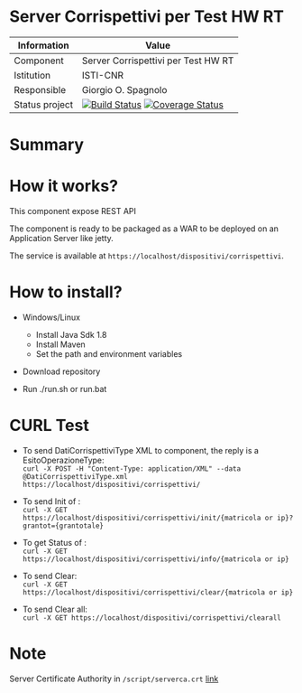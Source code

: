 Server Corrispettivi per Test HW RT
==================




Information   | Value
------------- | --------
Component     | Server Corrispettivi per Test HW RT
Istitution    | ISTI-CNR
Responsible   | Giorgio O. Spagnolo <spagnolo at isti.cnr.it>
Status project| [![Build Status](https://travis-ci.org/imatesiu/TestHWCorrispettivi.svg?branch=v2.4.1)](https://github.com/imatesiu/TestHWCorrispettivi/) [![Coverage Status](https://coveralls.io/repos/github/imatesiu/TestHWCorrispettivi/badge.svg)](https://coveralls.io/github/imatesiu/TestHWCorrispettivi)




# Summary


# How it works?

This component expose REST API

The component is ready to be packaged as a WAR to be deployed on an Application Server like jetty.

The service is available at `https://localhost/dispositivi/corrispettivi`.

# How to install?

  * Windows/Linux
    * Install Java Sdk 1.8 
    * Install Maven 
    * Set the path and environment variables 
  
  * Download repository
  * Run ./run.sh or run.bat

# CURL Test
 * To send DatiCorrispettiviType XML to component, the reply is a EsitoOperazioneType:  
`curl -X POST -H "Content-Type: application/XML" --data @DatiCorrispettiviType.xml https://localhost/dispositivi/corrispettivi/`

* To send Init of :  
`curl -X GET https://localhost/dispositivi/corrispettivi/init/{matricola or ip}?grantot={grantotale}`

* To get Status of :  
`curl -X GET https://localhost/dispositivi/corrispettivi/info/{matricola or ip}`

* To send Clear:  
`curl -X GET https://localhost/dispositivi/corrispettivi/clear/{matricola or ip}`

* To send Clear all:  
`curl -X GET https://localhost/dispositivi/corrispettivi/clearall`


# Note
Server Certificate Authority in `/script/serverca.crt` [link](https://raw.githubusercontent.com/imatesiu/TestHWCorrispettivi/2.4.2_C10/script/serverca.crt)
